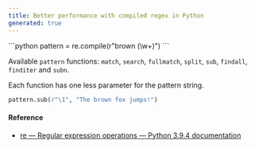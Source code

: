 ```yaml
---
title: Better performance with compiled regex in Python
generated: true
---
```

<div markdown="1" class="ans">
```python
pattern = re.compile(r"brown (\w+)")
```
</div>

Available `pattern` functions: `match`, `search`, `fullmatch`, `split`, `sub`, `findall`, `finditer` and `subn`.

Each function has one less parameter for the pattern string.

```python
pattern.sub(r"\1", "The brown fox jumps!")
```


#### Reference

- [re — Regular expression operations — Python 3.9.4 documentation](https://docs.python.org/3/library/re.html#regular-expression-objects)
